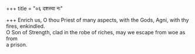 +++
title = "०६ दशस्या नः"

+++
Enrich us, O thou Priest of many aspects, with the Gods, Agni, with thy fires, enkindled.  
     O Son of Strength, clad in the robe of riches, may we escape from woe as from  
     a prison.